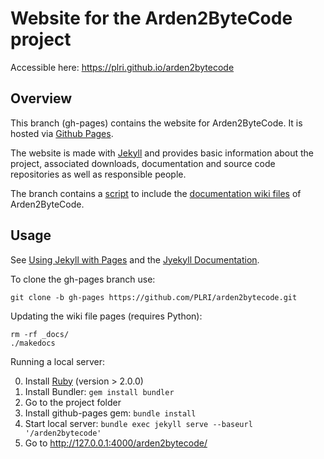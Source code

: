 Website for the Arden2ByteCode project
======================================
Accessible here: <https://plri.github.io/arden2bytecode>

Overview
--------
This branch (gh-pages) contains the website for Arden2ByteCode. It is hosted via [Github Pages](https://pages.github.com/).

The website is made with [Jekyll](https://github.com/jekyll/jekyll) and provides basic information about the project, associated downloads, documentation and source code repositories as well as responsible people.

The branch contains a [script](makedocs) to include the [documentation wiki files](https://github.com/PLRI/arden2bytecode/wiki) of Arden2ByteCode.

Usage
---------------
See [Using Jekyll with Pages](https://help.github.com/articles/using-jekyll-with-pages/#keeping-jekyll-up-to-date) and the [Jyekyll Documentation](https://jekyllrb.com/docs/home/).

To clone the gh-pages branch use:

    git clone -b gh-pages https://github.com/PLRI/arden2bytecode.git

Updating the wiki file pages (requires Python):

    rm -rf _docs/
    ./makedocs    

Running a local server:

0. Install [Ruby](https://www.ruby-lang.org/en/downloads/) (version > 2.0.0)
0. Install Bundler: `gem install bundler`
0. Go to the project folder
0. Install github-pages gem: `bundle install`
0. Start local server: `bundle exec jekyll serve --baseurl '/arden2bytecode'`
0. Go to <http://127.0.0.1:4000/arden2bytecode/>
